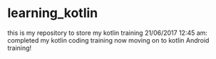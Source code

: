 # learning_kotlin
this is my repository to store my kotlin training 
21/06/2017 12:45 am: 
completed my kotlin coding training now moving on to kotlin Android training!
